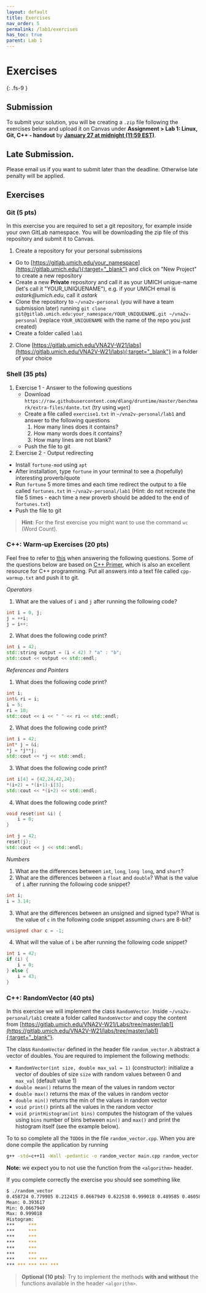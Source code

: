 ```yaml
---
layout: default
title: Exercises
nav_order: 5
permalink: /lab1/exercises
has_toc: true
parent: Lab 1
---
```


# Exercises
{: .fs-9 }

## Submission

To submit your solution, you will be creating a `.zip` file following the exercises below and upload it on Canvas under **Assignment > Lab 1: Linux, Git, C++ - handout** by **[January 27 at midnight (11:59 EST)](https://www.timeanddate.com/worldclock/fixedtime.html?msg=VNA2V+Lab+Deadline&iso=20210127T235959&p1=784)**.


<!-- ~~To submit your solutions you are required to create a repository in the _VNA2V-W21-Submissions_ group in gitlab.umich.edu (this will be your first exercise).~~

~~VNA2V staff will clone your repository from gitlab.umich.edu on **[January 27 at midnight (11:59 EST)](https://www.timeanddate.com/worldclock/fixedtime.html?msg=VNA2V+Lab+Deadline&iso=20210127T235959&p1=784)**.
This will be considered as your submission and will be graded accordingly.~~ -->

<div class="alert alert-warning">
  <div class="alert-content">
    <h2 class="alert-title">
      Late Submission.
    </h2>
    <div class="alert-body">
      <p>Please email us if you want to submit later than the deadline. Otherwise late penalty will be applied.</p>
    </div>
  </div>
</div>

## Exercises 

### Git (5 pts)

In this exercise you are required to set a git repository, for example inside your own GitLab namespace. You will be downloading the zip file of this repository and submit it to Canvas.

1. Create a repository for your personal submissions
  - Go to [https://gitlab.umich.edu/your_namespace](https://gitlab.umich.edu/){:target="_blank"} and click on "New Project" to create a new repository
  - Create a new **Private** repository and call it as your UMICH unique-name (let's call it "YOUR_UNIQUENAME"), e.g. if your UMICH email is _astark@umich.edu_, call it _astark_
  - Clone the repository to `~/vna2v-personal` (you will have a team submission later) running `git clone git@gitlab.umich.edu:your_namespace/YOUR_UNIQUENAME.git ~/vna2v-personal` (replace `YOUR_UNIQUENAME` with the name of the repo you just created)
  - Create a folder called `lab1`
2. Clone [https://gitlab.umich.edu/VNA2V-W21/labs](https://gitlab.umich.edu/VNA2V-W21/labs){:target="_blank"} in a folder of your choice


<!-- ~~In this exercise you are required to set a git repository inside the _VNA2V-W21-Submission_ group.
This is require for the correct submission of all the exercises of the class.~~

1. ~~Create a repository for your personal submissions~~
   - ~~Go to [https://gitlab.umich.edu/VNA2V-W21-submissions](https://gitlab.umich.edu/VNA2V-W21-submissions){:target="_blank"} and click on "New Project" to create a new repository~~
   - ~~Create a new **Private** repository and call it as your Kerberos username, e.g. if your UMICH email is _astark@umich.edu_, call it _astark_~~
   - ~~Clone the repository to `~/vna2v-personal` (you will have a team submission later) running `git clone git@gitlab.umich.edu:VNA2V-W21-submissions/YOUR_USERNAME.git ~/vna2v-personal` (replace `YOUR_USERNAME` with the name of the repo you just created)~~
   - ~~Create a folder called `lab1`~~
2. ~~Clone [https://gitlab.umich.edu/VNA2V-W21/labs](https://gitlab.umich.edu/VNA2V-W21/labs){:target="_blank"} in a folder of your choice~~

~~You are required to put your solutions in the repository you created in the first Git exercise.~~

<div class="alert alert-warning">
  <div class="alert-content">
    <h2 class="alert-title">
     Warning. 
    </h2>
    <div class="alert-body">
      <p>If you created the repository in your personal account instead of VNA2V-W21-submissions you need to transfer the ownership in order to complete your submission. Scroll to the bottom of the page for instructions.</p>
    </div>
  </div>
</div> --> 

### Shell (35 pts)

1. Exercise 1 - Answer to the following questions
   - Download `https://raw.githubusercontent.com/dlang/druntime/master/benchmark/extra-files/dante.txt` (try using `wget`)
   - Create a file called `exercise1.txt` in `~/vna2v-personal/lab1` and answer to the following questions
     1. How many lines does it contains?
     2. How many words does it contains?
     3. How many lines are not blank?
   - Push the file to git
2. Exercise 2 - Output redirecting
  - Install `fortune-mod` using `apt`
  - After installation, type `fortune` in your terminal to see a (hopefully) interesting proverb/quote
  - Run `fortune` 5 more times and each time redirect the output to a file called `fortunes.txt` in `~/vna2v-personal/lab1` (Hint: do not recreate the file 5 times - each time a new proverb should be added to the end of `fortunes.txt`)
  - Push the file to git

> **Hint**: For the first exercise you might want to use the command `wc` (Word Count).

### C++: Warm-up Exercises (20 pts)

Feel free to refer to [this](https://en.cppreference.com/w/) when answering the following questions.
Some of the questions below are based on [C++ Primer](https://www.oreilly.com/library/view/c-primer-fifth/9780133053043/), which is also an excellent resource for C++ programming.
Put all answers into a text file called `cpp-warmup.txt` and push it to git.

*Operators*
1. What are the values of `i` and `j` after running the following code?
```cpp
int i = 0, j;
j = ++i;
j = i++;
```
2. What does the following code print?
```cpp 
int i = 42;
std::string output = (i < 42) ? "a" : "b";
std::cout << output << std::endl;
```

*References and Pointers*
1. What does the following code print?
```cpp
int i;
int& ri = i;
i = 5;
ri = 10;
std::cout << i << " " << ri << std::endl;
```
2. What does the following code print?
```cpp
int i = 42;
int* j = &i;
*j = *j**j;
std::cout << *j << std::endl;
```
3. What does the following code print?
```cpp
int i[4] = {42,24,42,24};
*(i+2) = *(i+1)-i[3];
std::cout << *(i+2) << std::endl;
```
4. What does the following code print?

```cpp
void reset(int &i) {
    i = 0;
}

int j = 42;
reset(j);
std::cout << j << std::endl;
```

*Numbers*
1. What are the differences between `int`, `long`, `long long`, and `short`? 
2. What are the differences between a `float` and `double`? What is the value of `i` after running the following code snippet?
```cpp
int i;
i = 3.14;
```
3. What are the differences between an unsigned and signed type? What is the value of `c` in the following code snippet assuming `chars` are 8-bit?
```cpp
unsigned char c = -1;
```
4. What will the value of `i` be after running the following code snippet?
```cpp
int i = 42;
if (i) {
    i = 0;
} else {
    i = 43;
}
```


### C++: RandomVector (40 pts)

In this exercise we will implement the class `RandomVector`.
Inside `~/vna2v-personal/lab1` create a folder called `RandomVector` and copy the content from [https://gitlab.umich.edu/VNA2V-W21/Labs/tree/master/lab1](https://gitlab.umich.edu/VNA2V-W21/labs/tree/master/lab1){:target="_blank"}.

The class `RandomVector` defined in the header file `random_vector.h` abstract a vector of doubles.
You are required to implement the following methods:

- `RandomVector(int size, double max_val = 1)` (constructor): initialize a vector of doubles of size `size` with random values between 0 and `max_val` (default value 1)
- `double mean()` returns the mean of the values in random vector
- `double max()` returns the max of the values in random vector
- `double min()` returns the min of the values in random vector
- `void print()` prints all the values in the random vector
- `void printHistogram(int bins)` computes the histogram of the values using `bins` number of bins between `min()` and `max()` and print the histogram itself (see the example below).

To to so complete all the `TODO`s in the file `random_vector.cpp`. When you are done compile the application by running

```bash
g++ -std=c++11 -Wall -pedantic -o random_vector main.cpp random_vector.cpp
```

**Note:** we expect you to not use the function from the `<algorithm>` header.

If you complete correctly the exercise you should see something like

```bash
$ ./random_vector
0.458724 0.779985 0.212415 0.0667949 0.622538 0.999018 0.489585 0.460587 0.0795612 0.185496 0.629162 0.328032 0.242169 0.139671 0.453804 0.083038 0.619352 0.454482 0.477426 0.0904966
Mean: 0.393617
Min: 0.0667949
Max: 0.999018
Histogram:
***     ***
***     ***
***     ***
***     ***
***     ***
***     ***
***     *** ***
*** *** *** *** ***
```

> **Optional (10 pts)**: Try to implement the methods **with and without** the functions available in the header `<algorithm>`.


<!-- 
## Transfer ownership of Git repository

It is possible to transfer ownership of your projects on GitLab.

~~If you created the repository in your personal account instead of _VNA2V-W21-submissions_ you might want to transfer the ownership in order to complete your submission.~~

1. On GitHub, navigate to the main page of the repository.
2. On the side bar menu, click **Settings -> General** and Expand on **Advanced**.  
![Step 1]({{ '/assets/images/lab1/TransferOwnershipStep1.png' | relative_url}})
1. Scroll down until your reach **transfer project**, select a suitable repository from the drop-down list, and click on **Transfer Project**.
![Step 1]({{ '/assets/images/lab1/TransferOwnershipStep2.png' | relative_url}})
1. Type the name of your repository, then click **Confirm**.  
![Step 1]({{ '/assets/images/lab1/TransferOwnershipStep3.png' | relative_url}})
5. Done! -->
